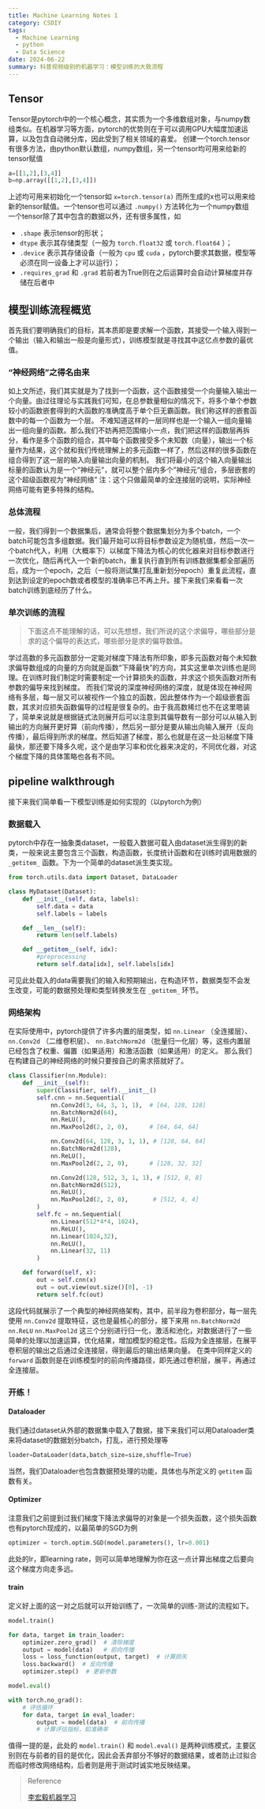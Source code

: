 ```yaml
---
title: Machine Learning Notes 1
category: CSDIY
tags:
  - Machine Learning
  - python
  - Data Science
date: 2024-06-22
summary: 科普视频级别的机器学习：模型训练的大致流程
---
```


## Tensor

Tensor是pytorch中的一个核心概念，其实质为一个多维数组对象，与numpy数组类似。在机器学习等方面，pytorch的优势则在于可以调用GPU大幅度加速运算，以及包含自动微分库，因此受到了相关领域的喜爱。
创建一个torch.tensor有很多方法，由python默认数组，numpy数组，另一个tensor均可用来给新的tensor赋值

```python
a=[[1,2],[3,4]]
b=np.array([[1,2],[3,4]])
```

上述均可用来初始化一个tensor如 `x=torch.tensor(a)` 而所生成的x也可以用来给新的tensor赋值。一个tensor也可以通过 `.numpy()` 方法转化为一个numpy数组
一个tensor除了其中包含的数据以外，还有很多属性，如

- `.shape` 表示tensor的形状；
- `dtype` 表示其存储类型（一般为 `torch.float32` 或 `torch.float64` ）；
- `.device` 表示其存储设备（一般为 `cpu` 或 `cuda` ，pytorch要求其数据，模型等必须在同一设备上才可以运行）；
- `.requires_grad` 和 `.grad` 若前者为True则在之后运算时会自动计算梯度并存储在后者中

## 模型训练流程概览

首先我们要明确我们的目标，其本质即是要求解一个函数，其接受一个输入得到一个输出（输入和输出一般是向量形式），训练模型就是寻找其中这亿点参数的最优值。

### “神经网络”之得名由来

如上文所述，我们其实就是为了找到一个函数，这个函数接受一个向量输入输出一个向量。由过往理论与实践我们可知，在总参数量相似的情况下，将多个单个参数较小的函数嵌套得到的大函数的准确度高于单个巨无霸函数。我们称这样的嵌套函数中的每一个函数为一个层。
不难知道这样的一层同样也是一个输入一组向量输出一组向量的函数。那么我们不妨再把范围缩小一点，我们把这样的函数层再拆分，看作是多个函数的组合，其中每个函数接受多个未知数（向量），输出一个标量作为结果，这个就和我们传统理解上的多元函数一样了，然后这样的很多函数在组合得到了这一层的输入向量输出向量的机制。
我们将最小的这个输入向量输出标量的函数认为是一个“神经元"，就可以整个层内多个”神经元“组合，多层嵌套的这个超级函数视为”神经网络”
注：这个只做最简单的全连接层的说明，实际神经网络可能有更多特殊的结构。

### 总体流程

一般，我们得到一个数据集后，通常会将整个数据集划分为多个batch，一个batch可能包含多组数据。我们最开始可以将目标参数设定为随机值，然后一次一个batch代入，利用（大概率下）以梯度下降法为核心的优化器来对目标参数进行一次优化，随后再代入一个新的batch，重复执行直到所有训练数据集都全部遍历后，成为一个epoch，之后（一般将测试集打乱重新划分epoch）重复此流程，直到达到设定的epoch数或者模型的准确率已不再上升。接下来我们来看看一次batch训练到底经历了什么。

### 单次训练的流程

> 下面这点不能理解的话，可以先想想，我们所说的这个求偏导，哪些部分是求的这个偏导的表达式，哪些部分是求的偏导数值。

学过高数的多元函数部分一定能对梯度下降法有所印象，即多元函数对每个未知数求偏导数组成的向量的方向就是函数“下降最快”的方向，其实这里单次训练也是同理。在训练时我们制定时需要制定一个计算损失的函数，并求这个损失函数对所有参数的偏导来找到梯度。
而我们常说的深度神经网络的深度，就是体现在神经网络有多层，每一层又可以被视作一个独立的函数，因此整体作为一个超级嵌套函数，其求对应损失函数偏导的过程是很复杂的。由于我高数稀烂也不在这里嗯装了，简单来说就是根据链式法则展开后可以注意到其偏导数有一部分可以从输入到输出的方向展开更好算（前向传播），然后另一部分是要从输出向输入展开（反向传播），最后得到所求的梯度。然后知道了梯度，那么也就是在这一处沿梯度下降最快，那还要下降多久呢，这个是由学习率和优化器来决定的，不同优化器，对这个梯度下降的具体策略也各有不同。

## pipeline walkthrough

接下来我们简单看一下模型训练是如何实现的（以pytorch为例）

### 数据载入

pytorch中存在一抽象类dataset，一般载入数据可载入由dataset派生得到的新类，一般来说主要包含三个函数，构造函数，长度统计函数和在训练时调用数据的 `_getitem_` 函数。下为一个简单的dataset派生类实现。

```python
from torch.utils.data import Dataset, DataLoader

class MyDataset(Dataset):
    def __init__(self, data, labels):
        self.data = data
        self.labels = labels

    def __len__(self):
        return len(self.labels)

    def __getitem__(self, idx):
        #preprocessing
        return self.data[idx], self.labels[idx]

```

可见此处载入的data需要我们的输入和预期输出，在构造环节，数据类型不会发生改变，可能的数据预处理和类型转换发生在 `_getitem_` 环节。

### 网络架构

在实际使用中，pytorch提供了许多内置的层类型，如 `nn.Linear` （全连接层）、`nn.Conv2d` （二维卷积层）、 `nn.BatchNorm2d` （批量归一化层）等，这些内置层已经包含了权重、偏置（如果适用）和激活函数（如果适用）的定义。
那么我们在构建自己的神经网络的时候只要按自己的需求搭就好了。

```python
class Classifier(nn.Module):
    def __init__(self):
        super(Classifier, self).__init__()
        self.cnn = nn.Sequential(
            nn.Conv2d(3, 64, 3, 1, 1),  # [64, 128, 128]
            nn.BatchNorm2d(64),
            nn.ReLU(),
            nn.MaxPool2d(2, 2, 0),      # [64, 64, 64]

            nn.Conv2d(64, 128, 3, 1, 1), # [128, 64, 64]
            nn.BatchNorm2d(128),
            nn.ReLU(),
            nn.MaxPool2d(2, 2, 0),      # [128, 32, 32]

            nn.Conv2d(128, 512, 3, 1, 1), # [512, 8, 8]
            nn.BatchNorm2d(512),
            nn.ReLU(),
            nn.MaxPool2d(2, 2, 0),       # [512, 4, 4]
        )
        self.fc = nn.Sequential(
            nn.Linear(512*4*4, 1024),
            nn.ReLU(),
            nn.Linear(1024,32),
            nn.ReLU(),
            nn.Linear(32, 11)
        )

    def forward(self, x):
        out = self.cnn(x)
        out = out.view(out.size()[0], -1)
        return self.fc(out)
```

这段代码就展示了一个典型的神经网络架构，其中，前半段为卷积部分，每一层先使用 `nn.Conv2d` 提取特征，这也是最核心的部分，接下来用 `nn.BatchNorm2d` `nn.ReLU` `nn.MaxPool2d` 这三个分别进行归一化，激活和池化，对数据进行了一些简单的处理以加速运算，优化结果，增加模型的稳定性。后段为全连接层，在展平卷积层的输出之后通过全连接层，得到最后的输出结果向量。
在类中同样定义的 `forward` 函数则是在训练模型时的前向传播路径，即先通过卷积层，展平，再通过全连接层。

### 开练！

#### Dataloader

我们通过dataset从外部的数据集中载入了数据，接下来我们可以用Dataloader类来将dataset的数据划分batch，打乱，进行预处理等

```python
loader=DataLoader(data,batch_size=size,shuffle=True)
```

当然，我们Dataloader也包含数据预处理的功能，具体也与所定义的 `getitem` 函数有关。

#### Optimizer

注意我们之前提到过我们梯度下降法求偏导的对象是一个损失函数，这个损失函数也有pytorch现成的，以最简单的SGD为例

```python
optimizer = torch.optim.SGD(model.parameters(), lr=0.001)
```

此处的lr，即learning rate，则可以简单地理解为你在这一点计算出梯度之后要向这个梯度方向走多远。

#### train

定义好上面的这一对之后就可以开始训练了，一次简单的训练-测试的流程如下。

```python
model.train()

for data, target in train_loader:
    optimizer.zero_grad()  # 清除梯度
    output = model(data)   # 前向传播
    loss = loss_function(output, target)  # 计算损失
    loss.backward()  # 反向传播
    optimizer.step()  # 更新参数

model.eval()

with torch.no_grad():
    # 评估循环
    for data, target in eval_loader:
        output = model(data)  # 前向传播
        # 计算评估指标，如准确率
```

值得一提的是，此处的 `model.train()` 和 `model.eval()` 是两种训练模式，主要区别则在与前者的目的是优化，因此会丢弃部分不够好的数据结果，或者防止过拟合而临时修改网络结构，后者则是用于测试时诚实地反映结果。

> Reference
>
> [李宏毅机器学习](https://speech.ee.ntu.edu.tw/~hylee/ml/2022-spring.php)
